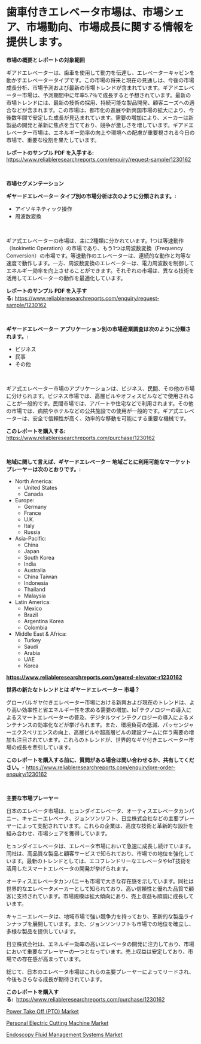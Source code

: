 <p><h1>歯車付きエレベータ市場は、市場シェア、市場動向、市場成長に関する情報を提供します。</h1></p><p><strong>市場の概要とレポートの対象範囲</strong></p>
<p><p>ギアドエレベーターは、歯車を使用して動力を伝達し、エレベーターキャビンを動かすエレベータータイプです。この市場の将来と現在の見通しは、今後の市場成長分析、市場予測および最新の市場トレンドが含まれています。ギアドエレベーター市場は、予測期間中に年率5.7％で成長すると予想されています。最新の市場トレンドには、最新の技術の採用、持続可能な製品開発、顧客ニーズへの適合などが含まれます。この市場は、都市化の進展や新興国市場の拡大により、今後数年間で安定した成長が見込まれています。需要の増加により、メーカーは新製品の開発と革新に焦点を当てており、競争が激しさを増しています。ギアドエレベーター市場は、エネルギー効率の向上や環境への配慮が重要視される今日の市場で、重要な役割を果たしています。</p></p>
<p><strong>レポートのサンプル PDF を入手する:</strong> <a href="https://www.reliableresearchreports.com/enquiry/request-sample/1230162">https://www.reliableresearchreports.com/enquiry/request-sample/1230162</a></p>
<p>&nbsp;</p>
<p><strong>市場セグメンテーション</strong></p>
<p><strong>ギヤードエレベーター タイプ別の市場分析は次のように分類されます。:</strong></p>
<p><ul><li>アイソキネティック操作</li><li>周波数変換</li></ul></p>
<p>&nbsp;</p>
<p><p>ギア式エレベーターの市場は、主に2種類に分かれています。1つは等速動作（Isokinetic Operation）の市場であり、もう1つは周波数変換（Frequency Conversion）の市場です。等速動作のエレベーターは、連続的な動作と均等な速度で動作します。一方、周波数変換のエレベーターは、電力周波数を制御してエネルギー効率を向上させることができます。それぞれの市場は、異なる技術を活用してエレベーターの動作を最適化しています。</p></p>
<p><strong>レポートのサンプル PDF を入手する:</strong>&nbsp;<a href="https://www.reliableresearchreports.com/enquiry/request-sample/1230162">https://www.reliableresearchreports.com/enquiry/request-sample/1230162</a></p>
<p>&nbsp;</p>
<p><strong> ギヤードエレベーター アプリケーション別の市場産業調査は次のように分類されます。:</strong></p>
<p><ul><li>ビジネス</li><li>民事</li><li>その他</li></ul></p>
<p>&nbsp;</p>
<p><p>ギア式エレベーター市場のアプリケーションは、ビジネス、民間、その他の市場に分けられます。ビジネス市場では、高層ビルやオフィスビルなどで使用されることが一般的です。民間市場では、アパートや住宅などで利用されます。その他の市場では、病院やホテルなどの公共施設での使用が一般的です。ギア式エレベーターは、安全で信頼性が高く、効率的な移動を可能にする重要な機械です。</p></p>
<p><strong>このレポートを購入する:</strong>&nbsp; <a href="https://www.reliableresearchreports.com/purchase/1230162">https://www.reliableresearchreports.com/purchase/1230162</a></p>
<p>&nbsp;</p>
<p><strong>地域に関して言えば、ギヤードエレベーター 地域ごとに利用可能なマーケットプレーヤーは次のとおりです。:</strong></p>
<p><ul>
    <li>
        North America:
        <ul>
            <li>United States</li>
            <li>Canada</li>
        </ul>
    </li>
    <li>
        Europe:
        <ul>
            <li>Germany</li>
            <li>France</li>
            <li>U.K.</li>
            <li>Italy</li>
            <li>Russia</li>
        </ul>
    </li>
    <li>
        Asia-Pacific:
        <ul>
            <li>China</li>
            <li>Japan</li>
            <li>South Korea</li>
            <li>India</li>
            <li>Australia</li>
            <li>China Taiwan</li>
            <li>Indonesia</li>
            <li>Thailand</li>
            <li>Malaysia</li>
        </ul>
    </li>
    <li>
        Latin America:
        <ul>
            <li>Mexico</li>
            <li>Brazil</li>
            <li>Argentina Korea</li>
            <li>Colombia</li>
        </ul>
    </li>
    <li>
        Middle East & Africa:
        <ul>
            <li>Turkey</li>
            <li>Saudi</li>
            <li>Arabia</li>
            <li>UAE</li>
            <li>Korea</li>
        </ul>
    </li>
    </ul></p>
<p><strong><a href="https://www.reliableresearchreports.com/geared-elevator-r1230162">https://www.reliableresearchreports.com/geared-elevator-r1230162</a></strong>&nbsp;</p>
<p><strong>世界の新たなトレンドとは ギヤードエレベーター 市場？</strong></p>
<p><p>グローバルギヤ付きエレベーター市場における新興および現在のトレンドは、より高い効率性と省エネルギー性を求める需要の増加、IoTテクノロジーの導入によるスマートエレベーターの普及、デジタルツインテクノロジーの導入によるメンテナンスの効率化などが挙げられます。また、環境負荷の低減、パッセンジャーエクスペリエンスの向上、高層ビルや超高層ビルの建設ブームに伴う需要の増加も注目されています。これらのトレンドが、世界的なギヤ付きエレベーター市場の成長を牽引しています。</p></p>
<p><strong>このレポートを購入する前に、質問がある場合は問い合わせるか、共有してください。</strong>- <a href="https://www.reliableresearchreports.com/enquiry/pre-order-enquiry/1230162">https://www.reliableresearchreports.com/enquiry/pre-order-enquiry/1230162</a></p>
<p>&nbsp;</p>
<p><strong>主要な市場プレーヤー</strong></p>
<p><p>日本のエレベータ市場は、ヒュンダイエレベータ、オーティスエレベータカンパニー、キャニーエレベータ、ジョンソンリフト、日立株式会社などの主要プレーヤーによって支配されています。これらの企業は、高度な技術と革新的な設計を組み合わせ、市場シェアを獲得しています。</p><p>ヒュンダイエレベータは、エレベータ市場において急速に成長し続けています。同社は、高品質な製品と顧客サービスで知られており、市場での地位を強化しています。最新のトレンドとしては、エコフレンドリーなエレベータやIoT技術を活用したスマートエレベータの開発が挙げられます。</p><p>オーティスエレベータカンパニーも市場で大きな存在感を示しています。同社は世界的なエレベータメーカーとして知られており、高い信頼性と優れた品質で顧客に支持されています。市場規模は拡大傾向にあり、売上収益も順調に成長しています。</p><p>キャニーエレベータは、地域市場で強い競争力を持っており、革新的な製品ラインナップを展開しています。また、ジョンソンリフトも市場での地位を確立し、多様な製品を提供しています。</p><p>日立株式会社は、エネルギー効率の高いエレベータの開発に注力しており、市場において重要なプレーヤーの一つとなっています。売上収益は安定しており、市場での存在感が高まっています。</p><p>総じて、日本のエレベータ市場はこれらの主要プレーヤーによってリードされ、今後もさらなる成長が期待されています。</p></p>
<p><strong>このレポートを購入する:</strong>&nbsp;&nbsp;<a href="https://www.reliableresearchreports.com/purchase/1230162">https://www.reliableresearchreports.com/purchase/1230162</a></p>
<p><p><a href="https://changeable-paste-463.notion.site/Power-Take-Off-PTO-Market-Outlook-Industry-Overview-and-Forecast-2024-to-2031-3797be8d67454480acf4a97d3ea30308">Power Take Off (PTO) Market</a></p><p><a href="https://fuschia-pecorino-a6d.notion.site/Analyzing-Personal-Electric-Cutting-Machine-Market-Global-Industry-Perspective-and-Forecast-2024-t-57ec16c6125647f6803186afad63c903">Personal Electric Cutting Machine Market</a></p><p><a href="https://five-trouble-98a.notion.site/Endoscopy-Fluid-Management-Systems-Market-Furnishes-Information-on-Market-Share-Market-Trends-and--b449040be008456db43e020b93c19624">Endoscopy Fluid Management Systems Market</a></p></p>